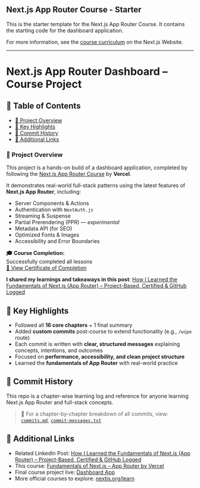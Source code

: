 ## Next.js App Router Course - Starter

This is the starter template for the Next.js App Router Course. It contains the starting code for the dashboard application.

For more information, see the [course curriculum](https://nextjs.org/learn) on the Next.js Website.

---

# Next.js App Router Dashboard – Course Project

## 📑 Table of Contents

- [🚀 Project Overview](#-project-overview)
- [🧠 Key Highlights](#-key-highlights)
- [📜 Commit History](#-commit-history)
- [🔗 Additional Links](#-additional-links)

### 🚀 Project Overview

This project is a hands-on build of a dashboard application, completed by following the [Next.js App Router Course](https://nextjs.org/learn/dashboard-app) by **Vercel**.

It demonstrates real-world full-stack patterns using the latest features of **Next.js App Router**, including:

- Server Components & Actions
- Authentication with `NextAuth.js`
- Streaming & Suspense
- Partial Prerendering (PPR) — _experimental_
- Metadata API (for SEO)
- Optimized Fonts & Images
- Accessibility and Error Boundaries

**🎓 Course Completion:**  
Successfully completed all lessons  
[📄 View Certificate of Completion](https://nextjs.org/learn/certificate?course=dashboard-app&user=56300&certId=dashboard-app-56300-1747599798494)

**I shared my learnings and takeaways in this post**: [How I Learned the Fundamentals of Next.js (App Router) – Project-Based, Certified & GitHub Logged](https://www.linkedin.com/pulse/how-i-learned-fundamentals-nextjs-app-router-project-based-vishnu-d-ifxdc)

## 🧠 Key Highlights

- Followed all **16 core chapters** + 1 final summary
- Added **custom commits** post-course to extend functionality (e.g., `/wipe` route)
- Each commit is written with **clear, structured messages** explaining concepts, intentions, and outcomes
- Focused on **performance, accessibility, and clean project structure**
- Learned the **fundamentals of App Router** with real-world practice

## 📜 Commit History

This repo is a chapter-wise learning log and reference for anyone learning Next.js App Router and full-stack concepts.

> 📂 For a chapter-by-chapter breakdown of all commits, view: [`commits.md`](commits.md), [`commit-messages.txt`](commit-messages.txt)

## 🔗 Additional Links

- Related LinkedIn Post: [How I Learned the Fundamentals of Next.js (App Router) – Project-Based, Certified & GitHub Logged](https://www.linkedin.com/pulse/how-i-learned-fundamentals-nextjs-app-router-project-based-vishnu-d-ifxdc)
- This course: [Fundamentals of Next.js – App Router by Vercel](https://nextjs.org/learn/dashboard-app)
- Final course project live: [Dashboard App](https://next-learn-dashboard.vercel.sh/)
- More official courses to explore: [nextjs.org/learn](https://nextjs.org/learn)

